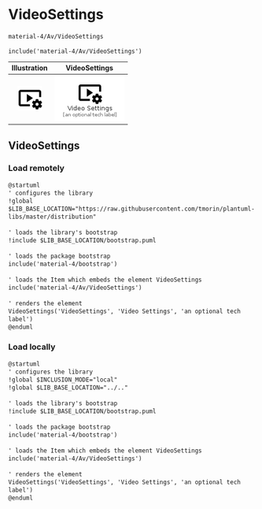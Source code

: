 # VideoSettings


```text
material-4/Av/VideoSettings
```

```text
include('material-4/Av/VideoSettings')
```



| Illustration | VideoSettings |
| :---: | :---: |
| ![illustration for Illustration](../../material-4/Av/VideoSettings.png) | ![illustration for VideoSettings](../../material-4/Av/VideoSettings.Local.png) |




## VideoSettings

### Load remotely
```plantuml
@startuml
' configures the library
!global $LIB_BASE_LOCATION="https://raw.githubusercontent.com/tmorin/plantuml-libs/master/distribution"

' loads the library's bootstrap
!include $LIB_BASE_LOCATION/bootstrap.puml

' loads the package bootstrap
include('material-4/bootstrap')

' loads the Item which embeds the element VideoSettings
include('material-4/Av/VideoSettings')

' renders the element
VideoSettings('VideoSettings', 'Video Settings', 'an optional tech label')
@enduml
```

### Load locally
```plantuml
@startuml
' configures the library
!global $INCLUSION_MODE="local"
!global $LIB_BASE_LOCATION="../.."

' loads the library's bootstrap
!include $LIB_BASE_LOCATION/bootstrap.puml

' loads the package bootstrap
include('material-4/bootstrap')

' loads the Item which embeds the element VideoSettings
include('material-4/Av/VideoSettings')

' renders the element
VideoSettings('VideoSettings', 'Video Settings', 'an optional tech label')
@enduml
```

